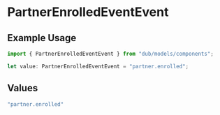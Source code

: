 # PartnerEnrolledEventEvent

## Example Usage

```typescript
import { PartnerEnrolledEventEvent } from "dub/models/components";

let value: PartnerEnrolledEventEvent = "partner.enrolled";
```

## Values

```typescript
"partner.enrolled"
```